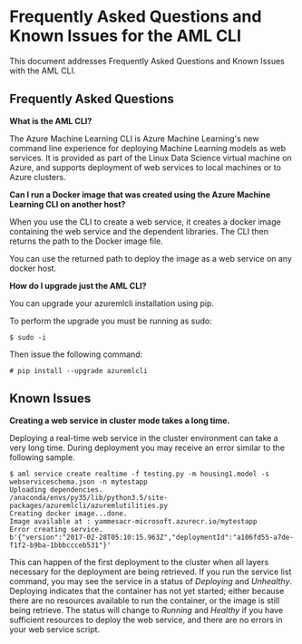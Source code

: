 # Frequently Asked Questions and Known Issues for the AML CLI

This document addresses Frequently Asked Questions and Known Issues with the AML CLI.

## Frequently Asked Questions

**What is the AML CLI?**

The Azure Machine Learning CLI is Azure Machine Learning's new command line experience for deploying Machine Learning models as web services. It is provided as part of the Linux Data Science virtual machine on Azure, and supports deployment of web services to local machines or to Azure clusters.

**Can I run a Docker image that was created using the Azure Machine Learning CLI on another host?**

When you use the CLI to create a web service, it creates a docker image containing the web service and the dependent libraries. The CLI then returns the path to the Docker image file.

You can use the returned path to deploy the image as a web service on any docker host. 

**How do I upgrade just the AML CLI?**

You can upgrade your azuremlcli installation using pip.

To perform the upgrade you must be running as sudo:

	$ sudo -i

Then issue the following command:

	# pip install --upgrade azuremlcli


## Known Issues

**Creating a web service in cluster mode takes a long time.**

Deploying a real-time web service in the cluster environment can take a very long time. During deployment you may receive an error similar to the following sample. 

	$ aml service create realtime -f testing.py -m housing1.model -s webserviceschema.json -n mytestapp
	Uploading dependencies.
	/anaconda/envs/py35/lib/python3.5/site-packages/azuremlcli/azuremlutilities.py
	Creating docker image...done.
	Image available at : yammesacr-microsoft.azurecr.io/mytestapp
	Error creating service.
	b'{"version":"2017-02-28T05:10:15.963Z","deploymentId":"a106fd55-a7de-f1f2-b9ba-1bbbccceb531"}'

This can happen of the first deployment to the cluster when all layers necessary for the deployment are being retrieved. If you run the service list command, you may see the service in a status of *Deploying* and *Unhealthy*. Deploying indicates that the container has not yet started; either because there are no resources available to run the container, or the image is still being retrieve. The status will change to *Running* and *Healthy* if you have sufficient resources to deploy the web service, and there are no errors in your web service script.
